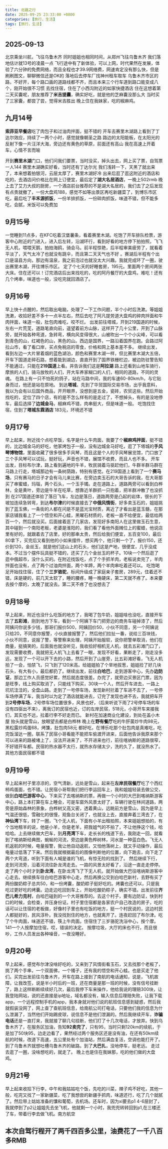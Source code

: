 ```yaml
---
title: 北疆之行
date: 2025-09-25 23:33:00 +0800
categories: [旅行，生活]
tags: [旅行，生活]
---
```


## 2025-09-13
北京乘坐川航，飞往乌鲁木齐
同时姐姐也相同时间，从郑州飞往乌鲁木齐
我们落地估计就13号的凌晨一点
飞行途中有了新体验，可以上网，时代果然在发展，体验了六分钟的免费网络，而且全程也才39.9网络费，网速肯定没有那么快，但是刷刷图文，聊聊微信还是OK的
落地后去停车厂找神州租车取车
乌鲁木齐市区的路，不好开，每个路口画的道路线都不齐，而且本来三个行车道到路口能变成八个，刚开始很不习惯
去找住宿，住在了小西沟附近的如家快捷酒店
住在这想着第二天买囊呢，朋友推荐了**米吉提囊**，确实好吃，就是他的芝麻囊没那么大
当时买了三家囊，都尝了尝，觉得米吉胜出
晚上住在我妹家，吃的椒麻鸡。

## 九月14号
**索菲亚早餐店**吃了肉包子和过油肉拌面，挺不错的
开车去赛里木湖路上看到了丁达尔效应，持续了一两个小时，感觉就像朝圣之路
路边的太阳能板，在太阳光的反射下像一片汪洋大海，旁边还有黄色的草原，前面还有高山
我在高速上开着车，心情不言而喻

开到**赛里木湖**门口，他们问我们要票，当时没买，掉头出去，网上买了票，自驾票一人144
赛里木湖确实好看，当时还有丁达尔光
我们浅转一下，天黑了就出来了，本来想着拍银河，云层太厚了，赛里木湖好冷
出来后逛了逛这附近的酒店和吃的，去酒店问价格比在网上订便宜，最后定了**湖大名居酒店**，一晚上502rmb
晚上去了艾力大叔的厨房，一个酒店前台推荐的不是湖大名居的，我们去了之后发现有点贵就撤了，一份大盘鸡188，感觉不如等出景区再吃新疆菜了，到博乐市区吃，最后吃了**丰禾源抓饭**，一份羊排抓饭，一份碎肉抓饭，味道不错，但不能多吃，会腻，米饭可以免费加
## 9月15号
一觉睡到11点多，在KFC吃着汉堡薯条，看着赛里木湖。吃饱了开车排队检票，游客中心附近的门进入，进入后左转，沿湖环行，看到好看的地方停下拍拍照，飞飞无人机，喂喂天鹅，拍拍海鸥，骑会马。前半程惊艳，后半程审美疲劳了，就看着平淡了，天气太冷了也就没有跳伞，而且第二天天气也不好
。赛湖后半程有个出口是温县方向，那边有温泉，我之前泡过也就没太大兴趣。我就完成环了一圈，驶出赛里木湖，开往博乐市区。
定了个七天的好睡套房，195元。里面两个房间两张大床。住在还可以！订完酒店后出来找吃的，吃的阿丹餐厅的大盘鸡，难吃！还有几个烤串，味道也一般，没吃完就回酒店了。
## 9月16号
早上快十点醒的，然后取出电脑，处理了一下工作问题，半个小时后洗漱。等姐姐洗漱，收拾好差不多十一点半左右，然后去吃了阿凡提劳道大盘鸡的碎肉拌面和牛肉拌面，味道一般，肚包肉难吃，咬不烂。
出发前往塔城，开到219国道的时候，左右一片荒芜，道路笔直向前，遥望着前方山脉，这样开了几十公里，开到了山脉旁，就开始各种弯道，急转弯，横向风变得很大，山被吹出一个个小尖峰，可以看到青色的山，红褐色的山，黑色的山。西边是国界，一路沿着国界在跑。会路过阿拉山市，看了看口岸，买点免税店的零食，价格和网上基本差不多。
继续出发，看到左边一大片冒着烟的蓝色湖泊，颜色和赛里木湖一样，但比赛里木湖大五倍，开车下国道走碎石路，想着能到湖边，直直开到了国界铁栅栏边，被边防驻警告知不能通过，只能在**219国道**上看。并告诉我们这是**阿拉湖**
路上还看到山地车骑行，摩旅的人们，骑马放牧的人们，开大车养家糊口的人们，相同的道路，不同的灵魂。
在路上有一只不怕死的鸽子，站在马路中间，我的车速60-80km/h，与它贴身而过，他还是站在原地。
到达**塔城**，先到了华贸国际交易市场，出乎我意料，我以为会有以后国外商品，开开眼界，没想到是五金，瓷砖，农贸这些。然后开始找吃的，定位了四个店，有的是不怎么样有的是走过了，不想掉头，有的是没地停车，最后选择了**边城金马**，椒麻鸡不错，肉串挺大，但是味道一般。
吃饱找住宿，住到了**塔城东霖酒店** 183元，环境还不错
## 9月17号
早上起来，附近找个点吃早饭，名字是什么牛肉面，我要了个**椒麻鸡拌面**，挺不错的，比边城金马的好吃，他家烤包子一般，没有边城金马好吃，逛了下塔城的**手风琴博物馆**，里面收藏了很多很多手风琴，而且这是个人的手风琴展览馆，门口放了三个手风琴可以试玩，挺好玩，声音也不错，展馆不收费，而且人也不多。
开车出发，目标布尔津，路上看到遍地的牛羊，牧民骑着马驱赶他们，牛群羊群马群在马路上行走，塔城那边有一条树荫路，特别有感觉。在219国道上看到了一个**赛马场**，只有赛马的日子才会有马儿来比赛，在旁边卖玉石的大哥告诉的我，在大哥那买了串蜜蜡，玛瑙，两个石头，一个玉手镯。走在道路上，道路两旁可以看到白桦林，全是黄叶，旁边是牛羊在吃草，想靠近羊群抓一只抱着，把羊群冲散了也没抓到
在217国道还体验了落日飞车，左边是落日，道路两旁是凸起的岩体，很长的下坡加连续急转弯，到达**布尔津**的时候直接去了**中俄风情街**，好多卖玉石的，姐姐挑到了蓝玉佛，一条街的人都在问是不是蓝光宝材质，离近了才看出是蓝玉髓，在那家店铺我看上了一个悟空和开心蛙，黑曜石材质的，老板一直不给便宜，最低给两百一个，然后就没买。后面接着逛了几家店，发现好多南阳人在这里做玉石生意，其中碰到一个南阳老板，老婆是淮阳的，我们看了看他外面摊位上的蜜蜡，他说店里有好的，就跟着去了店里，好的那串太贵，然后给我们便宜，五百变100，最后80拿下，买完后又看到他的小如来摆件，想买两个，他只剩一个了，报价150，还价到120，金丝玉，就是他们这山上的石头，他们这是产地，很便宜，几乎没成本。不过当个摆件玩具挺不错的，还买了几个金丝玉的杯子。10块一个然后逛了逛中俄超市，没什么买的。在附近找饭吃，点了个手抓羊肉，老板说卖完了，羊肉拌面也没有，点了两个过油肉拌面，两个羊蹄，两个羊肉串吃着还可以。
吃饱喝足开始找住宿，住了个**三岁骆驼**，标间升级成了家庭亲子套房，289元，住着还不错，床是硬的，前几天太软了，睡的腰疼，睡一晚硬床，第二天就不疼了。本来要去按个摩的，太晚了就没去。第二天不疼了也没想去了
## 9月18号
早上起来，附近也没什么吃饭的地方了，我喝了包牛奶，姐姐啥也没吃，直接开车去了**五彩滩**，刚到地方下车，看到一个阿姨下车门把旁边的商务车碰掉漆了，然后阿姨问你说多少钱，那哥们报价500，阿姨回价50，小伙不同意，另一个阿姨说只给20，不同意你报警，小伙直接报警了，然后他们拉扯一番，说给三百块钱，小伙不同意，说报了警，等警察来处理，阿姨开始服软，说你把警单取消，他们在商量，挺搞笑的，后面我也就没听见，我收拾好相机无人机，就去五彩滩门口了，发现需要收费，我就把无人机飞上去看了一眼，发现不好看，果断走了，刚走没多远，发现了一个可以开下去的小路，然后开到了山崖旁，比五彩滩好看，飞无人机拍了一会，怕禁飞，只飞到了120米高。给姐姐拍了个旱地拔葱，姐姐捡了好几块石头，有大有小，最后都扔了。继续出发，前往**白哈巴**，走到游客中心，先办**边防证**，那边工作人员感觉好累，然后就态度很差。办完了，就旁边买景区门票，因为是旺季，线上购买取消了，只能线下购买，30块一个人，然后开车进去，一路上坑坑洼洼的，全盘山路。走到了一号停车场，发现新村拦着了车进不去了，一号停车场停满了车，我当时以为定了酒店就能进去，订完了发现也进不去，我就把车开到**2号停车场**，2号停车场位置很多，风景也好，（后来听说下雨了2号停车场的车没有四驱出不来），离我订的民宿也近，订的左岸民宿，518元，小哥开车来接我们，其实也不远，拉着行李不好走而已。
新村在加速商业化建设，到处在盖小木屋
抬头就是雪山，放眼望去都是白桦林
晚上在**野有餐厅**吃的牛肝菌炒牛肉98元，黑松露炒鸡蛋68，烤馕，肚包肉58元 都好吃，在博乐吃那个肚包肉是真难吃，吃完饭溜达一圈，联系了民宿小哥看能不能把车偷渡开进来，后面他告诉我原来那个可以进来的路被堵上了，没法开进来了，不开进来也行，前往喀纳斯的道路很窄，不好错开车都。民宿的热水器不太行，就热水存储太少，洗的久了，就没热水了。其他方面民宿都不错
## 9月19号
早上起来村子里凉凉的，空气清新，远处是雪山，起来在**左岸民宿餐厅**吃了个西红柿鸡蛋面，也不错。让民宿小哥帮我们把行李运回车上，我和姐姐轻装去做公交，做到**白哈巴游客中心**，下来买了去喀纳斯的票，再做一个小时的大巴到喀纳斯游客中心，路上本打算在车上睡会，可是车窗外风景太好了，车辆行驶在林间道路，两旁是原始森林的景象，白桦树又高又密，透着黄山，远眺前方是雪山，因为是早上气温还很低，雪融化的很慢，观鱼台关闭了，也就没上去，直接奔着三湾去了，在**神仙湾**下车，转了一圈，飞个无人机，下面有小羊出租拍照，本来姐姐想拍的，有个当地租羊的说，他是小羊，你是老羊，把我姐气的不拍了，不让他挣这个钱，哈哈哈。上去继续做大巴车，到**月亮湾**下车，走长长的栈道下去，我刚走一回，就看到了喀纳斯经典图，蜿蜒的河流，旁边是黄色桦树林，河水是一种蓝白色。飞无人机返航的时候，电量报警，我让他自动返航，又怕他落树上，就又手动操作，最后电量过低落了下来。然后我就根据最后的图像判断他的位置，向下跑去，向下走了两个大弯道，听到下面有人喊是谁的飞机，有惊无险的找到了。
然后继续下行，走到河流旁，沿着河流往卧龙湾走去。一路的风景太好看了，沿途一直走走停停。走了两个小时才到**卧龙湾**，在卧龙湾飞了下无人机，就开始做大巴往喀纳斯游客中心走去。继续换车往白哈巴游客中心走，然后再换公交到白哈巴新村，去野有买了两份酸奶粽子总共50，和一份烤囊，酸奶粽子挺好吃的。烤囊也还可以，只是我吃过更好吃的烤囊。边走边吃回到车上，开始吃酸奶粽子，确实不错。出发前往**齐巴儿希力克村**，白哈巴碰到的一个大哥推荐的。去这个村子，要有边防证，快到村口的时候，会检查，并压身份证。村子里住宿都是各家农户自己改造的房子，吃的话可以让住宿的老板做，好像村子里也有吃饭的地方，挺一个村民说的，这边村民人都挺好的，民风淳朴。我没找到住的地方，也就离开了。连夜赶回了布尔津。吃了个牛肉面，味道还不错，筷上牛肉面。住宿住了三岁骆驼洗浴中心，按个摩。141一个人按摩加住宿，哎，错误的决定。
按摩垃圾，大厅的床也不行，而且很吵，工作人员发出各种噪音，一夜没睡好。
## 9月20号
早上起来，感觉布尔津没啥好吃的，又来到了风情街看玉石，又去找那个老板了，挑了两个手串，一个双面佛，一个镯子，还有我的悟空和开心蛙。也是买走了他们。买完出发前往乌鲁木齐，开车在路上接到了南航的电话通知，说是，飞机故障，让我改签，说是半小时后的一班，还在商量是那一班的时候，没有信号挂断了，路上这样断断续续好几次，最后我停下车来操作，他给我说的理赔300块，让我登陆网站，说的还直接是ip地址，域名都没有，输入信息后理赔失败，让我下载app，一个远程控制手机的app，我本身就对他们说的航班信息感到疑惑，然后我就假装没网了，网上查了查航班信息，给南航公司打电话，只要他们我的信息为什么泄漏了，当然他们开始踢皮球，说信息不是他们泄漏的。然后我继续开车，**诈骗电话**还是一直打来，我就接了聊几句挂断，他们打了十几次电话，才放弃。快到乌鲁木齐了，在服务区加油，告知**92卖完了**，只有95，当时只剩120km的续航，于是加了50块95，边走边看了，果然经过两个服务区还是没有油，在还有50km续航的时候，改道下高速，五公里处有个加油站，然后满血复活，空调也能打开了。到了乌鲁木齐就想吐槽乌鲁木齐的破路。到了**大巴扎**，没地停车，挺老远。
走过去逛了一圈，没啥想吃的，就走了。
晚上也是住在我妹那，吃的他们做的大盘鸡。
## 9月21号
早上起来收拾下行李，中午和我姑姑吃个饭，先吃的川菜，辣子鸡不好吃，其他一般，吃完又找了一家新疆菜，吃了我想尝的新疆手抓肉，味道还行，吃了几个就腻了。然后带上姑姑准备的馕和葡萄，去机场。还车时，因为xi要去p1 4-6层封了，我就停到了p2让姐姐先去坐飞机，他就剩一个小时，我兜兜转转回到p1,在三楼还了车，带着行李去做飞机。南方航空

## 本次自驾行程开了两千四百多公里，油费花了一千八百多RMB